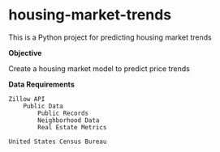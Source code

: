 # housing-market-trends
This is a Python project for predicting housing market trends

**Objective**

Create a housing market model to predict price trends

**Data Requirements**
    
    Zillow API
        Public Data
            Public Records
            Neighborhood Data
            Real Estate Metrics 

    United States Census Bureau
